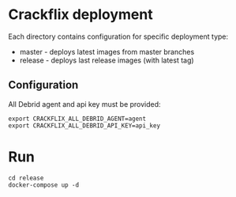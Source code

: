 # Crackflix deployment

Each directory contains configuration for specific deployment type:
- master - deploys latest images from master branches
- release - deploys last release images (with latest tag)

## Configuration

All Debrid agent and api key must be provided:
```
export CRACKFLIX_ALL_DEBRID_AGENT=agent
export CRACKFLIX_ALL_DEBRID_API_KEY=api_key
```

# Run

```
cd release
docker-compose up -d
```